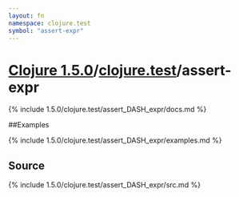 ```yaml
---
layout: fn
namespace: clojure.test
symbol: "assert-expr"
---
```


# [Clojure 1.5.0](../../)/[clojure.test](../)/assert-expr

{% include 1.5.0/clojure.test/assert_DASH_expr/docs.md %}

##Examples

{% include 1.5.0/clojure.test/assert_DASH_expr/examples.md %}
## Source
{% include 1.5.0/clojure.test/assert_DASH_expr/src.md %}

